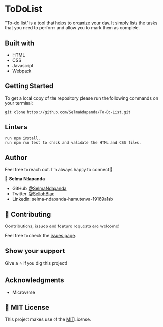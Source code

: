 # ToDoList

"To-do list" is a tool that helps to organize your day. It simply lists the tasks that you need to perform and allow you to mark them as complete. 

## Built with

- HTML 
- CSS
- Javascript
- Webpack

## Getting Started

To get a local copy of the repository please run the following commands on your terminal:

```
git clone https://github.com/SelmaNdapanda/To-Do-List.git
```

## Linters


```
run npm install.
run npm run test to check and validate the HTML and CSS files.
```

## Author 

Feel free to reach out. I'm always happy to connect :slightly_smiling_face:


👤 **Selma Ndapanda**

- GitHub: [@SelmaNdapanda](https://github.com/SelmaNdapanda)
- Twitter: [@SellohBlaq](https://twitter.com/sellohBlaq)
- LinkedIn: [selma-ndapanda-hamutenya-19169a1ab](https://linkedin.com/in/selma-ndapanda-hamutenya-19169a1ab)

## 🤝 Contributing

Contributions, issues and feature requests are welcome!

Feel free to check the [issues page](issues/).

## Show your support

Give a ⭐️ if you dig this project!

## Acknowledgments

- Microverse

## 📝 MIT License

This project makes use of the [MIT](./LICENSE)License.
